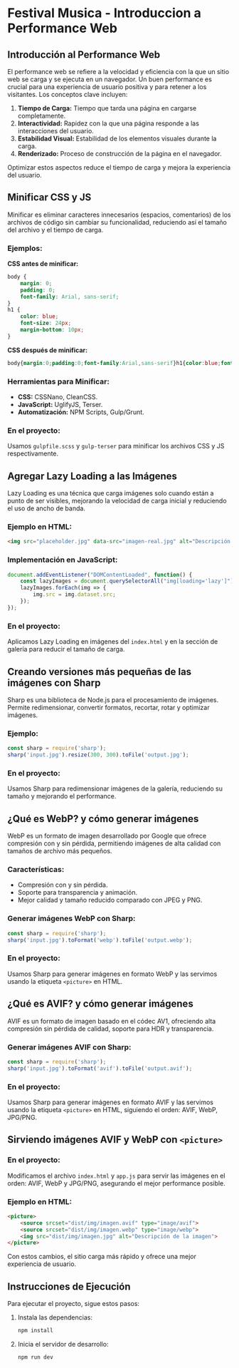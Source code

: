 
# Festival Musica - Introduccion a Performance Web

## Introducción al Performance Web

El performance web se refiere a la velocidad y eficiencia con la que un sitio web se carga y se ejecuta en un navegador. Un buen performance es crucial para una experiencia de usuario positiva y para retener a los visitantes. Los conceptos clave incluyen:

1. **Tiempo de Carga:** Tiempo que tarda una página en cargarse completamente.
2. **Interactividad:** Rapidez con la que una página responde a las interacciones del usuario.
3. **Estabilidad Visual:** Estabilidad de los elementos visuales durante la carga.
4. **Renderizado:** Proceso de construcción de la página en el navegador.

Optimizar estos aspectos reduce el tiempo de carga y mejora la experiencia del usuario.

## Minificar CSS y JS

Minificar es eliminar caracteres innecesarios (espacios, comentarios) de los archivos de código sin cambiar su funcionalidad, reduciendo así el tamaño del archivo y el tiempo de carga.

### Ejemplos:

**CSS antes de minificar:**
```css
body {
    margin: 0;
    padding: 0;
    font-family: Arial, sans-serif;
}
h1 {
    color: blue;
    font-size: 24px;
    margin-bottom: 10px;
}
```

**CSS después de minificar:**
```css
body{margin:0;padding:0;font-family:Arial,sans-serif}h1{color:blue;font-size:24px;margin-bottom:10px}
```

### Herramientas para Minificar:
- **CSS:** CSSNano, CleanCSS.
- **JavaScript:** UglifyJS, Terser.
- **Automatización:** NPM Scripts, Gulp/Grunt.

### En el proyecto:
Usamos `gulpfile.scss` y `gulp-terser` para minificar los archivos CSS y JS respectivamente.

## Agregar Lazy Loading a las Imágenes

Lazy Loading es una técnica que carga imágenes solo cuando están a punto de ser visibles, mejorando la velocidad de carga inicial y reduciendo el uso de ancho de banda.

### Ejemplo en HTML:
```html
<img src="placeholder.jpg" data-src="imagen-real.jpg" alt="Descripción de la imagen" loading="lazy">
```

### Implementación en JavaScript:
```javascript
document.addEventListener("DOMContentLoaded", function() {
    const lazyImages = document.querySelectorAll("img[loading='lazy']");
    lazyImages.forEach(img => {
        img.src = img.dataset.src;
    });
});
```

### En el proyecto:
Aplicamos Lazy Loading en imágenes del `index.html` y en la sección de galería para reducir el tamaño de carga.

## Creando versiones más pequeñas de las imágenes con Sharp

Sharp es una biblioteca de Node.js para el procesamiento de imágenes. Permite redimensionar, convertir formatos, recortar, rotar y optimizar imágenes.

### Ejemplo:
```javascript
const sharp = require('sharp');
sharp('input.jpg').resize(300, 300).toFile('output.jpg');
```

### En el proyecto:
Usamos Sharp para redimensionar imágenes de la galería, reduciendo su tamaño y mejorando el performance.

## ¿Qué es WebP? y cómo generar imágenes

WebP es un formato de imagen desarrollado por Google que ofrece compresión con y sin pérdida, permitiendo imágenes de alta calidad con tamaños de archivo más pequeños.

### Características:
- Compresión con y sin pérdida.
- Soporte para transparencia y animación.
- Mejor calidad y tamaño reducido comparado con JPEG y PNG.

### Generar imágenes WebP con Sharp:
```javascript
const sharp = require('sharp');
sharp('input.jpg').toFormat('webp').toFile('output.webp');
```

### En el proyecto:
Usamos Sharp para generar imágenes en formato WebP y las servimos usando la etiqueta `<picture>` en HTML.

## ¿Qué es AVIF? y cómo generar imágenes

AVIF es un formato de imagen basado en el códec AV1, ofreciendo alta compresión sin pérdida de calidad, soporte para HDR y transparencia.

### Generar imágenes AVIF con Sharp:
```javascript
const sharp = require('sharp');
sharp('input.jpg').toFormat('avif').toFile('output.avif');
```

### En el proyecto:
Usamos Sharp para generar imágenes en formato AVIF y las servimos usando la etiqueta `<picture>` en HTML, siguiendo el orden: AVIF, WebP, JPG/PNG.

## Sirviendo imágenes AVIF y WebP con `<picture>`

### En el proyecto:
Modificamos el archivo `index.html` y `app.js` para servir las imágenes en el orden: AVIF, WebP y JPG/PNG, asegurando el mejor performance posible.

### Ejemplo en HTML:
```html
<picture>
    <source srcset="dist/img/imagen.avif" type="image/avif">
    <source srcset="dist/img/imagen.webp" type="image/webp">
    <img src="dist/img/imagen.jpg" alt="Descripción de la imagen">
</picture>
```

Con estos cambios, el sitio carga más rápido y ofrece una mejor experiencia de usuario.
## Instrucciones de Ejecución

Para ejecutar el proyecto, sigue estos pasos:

1. Instala las dependencias:
   ```bash
   npm install
   ```

2. Inicia el servidor de desarrollo:
   ```bash
   npm run dev
   ```

